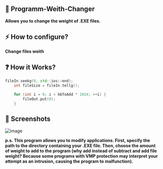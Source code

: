 ## 🔌 Programm-Weith-Changer

**Allows you to change the weight of .EXE files.**

## ⚡ How to configure?

**Change files weith**

## ❓ How it Works?

```cpp
fileIn.seekg(0, std::ios::end);
    int fileSize = fileIn.tellg();

    for (int i = 0; i < kbToAdd * 1024; ++i) {
        fileOut.put(0);
    }

```

## 📱 Screenshots
![image](https://github.com/LightJkd/Programm-Weith-Changer/assets/171634839/ea930f03-224b-4da4-8af2-7ce7a8362256)

**p.s.
This program allows you to modify applications. First, specify the path to the directory containing your .EXE file. Then, choose the amount of weight to add to the program (why add instead of subtract and add file weight? Because some programs with VMP protection may interpret your attempt as an intrusion, causing the program to malfunction).** 




